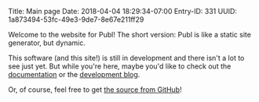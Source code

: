 Title: Main page
Date: 2018-04-04 18:29:34-07:00
Entry-ID: 331
UUID: 1a873494-53fc-49e3-9de7-8e67e211ff29

Welcome to the website for Publ! The short version: Publ is like a static site generator, but dynamic.

This software (and this site!) is still in development and there isn't a
lot to see just yet. But while you're here, maybe you'd like to check out the [documentation](/manual/)
or the [development blog](/blog/).

Or, of course, feel free to get [the source from GitHub](http://github.com/fluffy-critter/Publ)!


